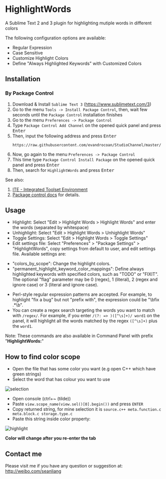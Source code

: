 HighlightWords
==============

A Sublime Text 2 and 3 plugin for highlighting mutiple words in different colors

The following configuration options are available:
* Regular Expression
* Case Sensitive
* Customize Highlight Colors
* Define "Always Highlighted Keywords" with Customized Colors


## Installation

### By Package Control

1. Download & Install `Sublime Text 3` (https://www.sublimetext.com/3)
1. Go to the menu `Tools -> Install Package Control`, then,
   wait few seconds until the `Package Control` installation finishes
1. Go to the menu `Preferences -> Package Control`
1. Type `Package Control Add Channel` on the opened quick panel and press <kbd>Enter</kbd>
1. Then, input the following address and press <kbd>Enter</kbd>
   ```
   https://raw.githubusercontent.com/evandrocoan/StudioChannel/master/channel.json
   ```
1. Now, go again to the menu `Preferences -> Package Control`
1. This time type `Package Control Install Package` on the opened quick panel and press <kbd>Enter</kbd>
1. Then, search for `HighlightWords` and press <kbd>Enter</kbd>

See also:
1. [ITE - Integrated Toolset Environment](https://github.com/evandrocoan/ITE)
1. [Package control docs](https://packagecontrol.io/docs/usage) for details.


Usage
------------------
* Highlight: Select "Edit > Highlight Words > Highlight Words" and enter the words (separated by whitespace)
* Unhighlight: Select "Edit > Highlight Words > Unhighlight Words"
* Toggle Settings: Select "Edit > Highlight Words > Toggle Settings"
* Edit settings file: Select "Preferences" > "Package Settings" > "HighlightWords", copy settings from default to user, and edit settings file. Available settings are:
 - "colors_by_scope": Change the highlight colors.
 - "permanent_highlight_keyword_color_mappings": Define always highlighted keywords with specified colors, such as "TODO" or "FIXIT". The optional "flag" parameter may be 0 (regex), 1 (literal), 2 (regex and ignore case) or 3 (literal and ignore case).
* Perl-style regular expression patterns are accepted.
  For example,
  to highlight "fix a bug" but not "prefix with",
  the expression could be "\\bfix .\*\\b".
* You can create a regex search targeting the words you want to match with `/regex/`.
  For example,
  if you enter `/(?: => )([^\s]+)/ word1` on the panel,
  it will highlight all the words matched by the regex `([^\s]+)` plus the `word1`.

Note: These commands are also available in Command Panel with prefix "**HighlightWords:**"

How to find color scope
------------------
  * Open the file that has some color you want (e.g open C++ which have green strings)
  * Select the word that has colour you want to use

  ![selection](doc_images/selection.png)
  * Open console (ctrl+~ (tilde))
  * Paste `view.scope_name(view.sel()[0].begin())` and press `ENTER`
  * Copy returned string, for mine selection it is `source.c++ meta.function.c meta.block.c storage.type.c`
  * Paste this string inside color property:

  ![highlight](doc_images/highlight.png)

  **Color will change after you re-enter the tab**


Contact me
------------------
Please visit me if you have any question or suggestion at: http://weibo.com/seanliang
